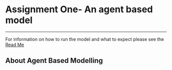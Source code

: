 # Assignment One- An agent based model
---
For information on how to run the model and what to expect please see the [Read Me](https://github.com/gladyskenyon/gladskenyon.github.io/blob/main/README.md)

## About Agent Based Modelling

